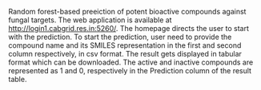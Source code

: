 Random forest-based preeiction of potent bioactive compounds against fungal targets. The web application is available at http://login1.cabgrid.res.in:5260/. The homepage directs the user to start with the prediction. 
To start the prediction, user need to provide the compound name and its SMILES representation in the first and second column respectively, in csv format. The result gets displayed in tabular format which can be downloaded. 
The active and inactive compounds are represented as 1 and 0, respectively in the Prediction column of the result table.
